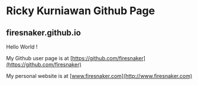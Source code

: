 # Ricky Kurniawan Github Page
## firesnaker.github.io

Hello World !

My Github user page is at [https://github.com/firesnaker](https://github.com/firesnaker)

My personal website is at [www.firesnaker.com](http://www.firesnaker.com)

